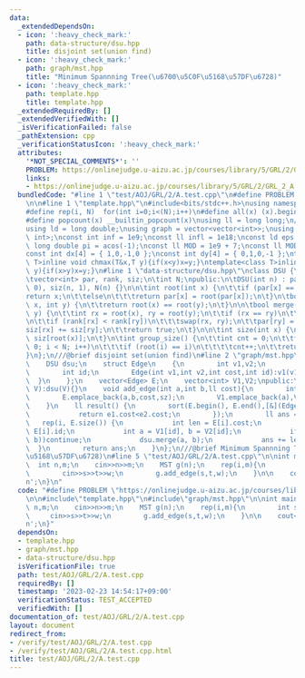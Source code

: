 ```yaml
---
data:
  _extendedDependsOn:
  - icon: ':heavy_check_mark:'
    path: data-structure/dsu.hpp
    title: disjoint set(union find)
  - icon: ':heavy_check_mark:'
    path: graph/mst.hpp
    title: "Minimum Spannning Tree(\u6700\u5C0F\u5168\u57DF\u6728)"
  - icon: ':heavy_check_mark:'
    path: template.hpp
    title: template.hpp
  _extendedRequiredBy: []
  _extendedVerifiedWith: []
  _isVerificationFailed: false
  _pathExtension: cpp
  _verificationStatusIcon: ':heavy_check_mark:'
  attributes:
    '*NOT_SPECIAL_COMMENTS*': ''
    PROBLEM: https://onlinejudge.u-aizu.ac.jp/courses/library/5/GRL/2/GRL_2_A
    links:
    - https://onlinejudge.u-aizu.ac.jp/courses/library/5/GRL/2/GRL_2_A
  bundledCode: "#line 1 \"test/AOJ/GRL/2/A.test.cpp\"\n#define PROBLEM \"https://onlinejudge.u-aizu.ac.jp/courses/library/5/GRL/2/GRL_2_A\"\
    \n\n#line 1 \"template.hpp\"\n#include<bits/stdc++.h>\nusing namespace std;\n\
    #define rep(i, N)  for(int i=0;i<(N);i++)\n#define all(x) (x).begin(),(x).end()\n\
    #define popcount(x) __builtin_popcount(x)\nusing ll = long long;\n//using i128=__int128_t;\n\
    using ld = long double;\nusing graph = vector<vector<int>>;\nusing P = pair<int,\
    \ int>;\nconst int inf = 1e9;\nconst ll infl = 1e18;\nconst ld eps = 1e-6;\nconst\
    \ long double pi = acos(-1);\nconst ll MOD = 1e9 + 7;\nconst ll MOD2 = 998244353;\n\
    const int dx[4] = { 1,0,-1,0 };\nconst int dy[4] = { 0,1,0,-1 };\ntemplate<class\
    \ T>inline void chmax(T&x,T y){if(x<y)x=y;}\ntemplate<class T>inline void chmin(T&x,T\
    \ y){if(x>y)x=y;}\n#line 1 \"data-structure/dsu.hpp\"\nclass DSU {\nprivate:\n\
    \tvector<int> par, rank, siz;\n\tint N;\npublic:\n\tDSU(int n) : par(n, -1), rank(n,\
    \ 0), siz(n, 1), N(n) {}\n\n\tint root(int x) {\n\t\tif (par[x] == -1)\n\t\t\t\
    return x;\n\t\telse\n\t\t\treturn par[x] = root(par[x]);\n\t}\n\tbool same(int\
    \ x, int y) {\n\t\treturn root(x) == root(y);\n\t}\n\n\tbool merge(int x, int\
    \ y) {\n\t\tint rx = root(x), ry = root(y);\n\t\tif (rx == ry)\n\t\t\treturn false;\n\
    \n\t\tif (rank[rx] < rank[ry])\n\t\t\tswap(rx, ry);\n\t\tpar[ry] = rx;\n\n\t\t\
    siz[rx] += siz[ry];\n\t\treturn true;\n\t}\n\n\tint size(int x) {\n\t\treturn\
    \ siz[root(x)];\n\t}\n\tint group_size() {\n\t\tint cnt = 0;\n\t\tfor (int i =\
    \ 0; i < N; i++)\n\t\t\tif (root(i) == i)\n\t\t\t\tcnt++;\n\t\treturn cnt;\n\t\
    }\n};\n///@brief disjoint set(union find)\n#line 2 \"graph/mst.hpp\"\nclass MST{\n\
    \    DSU dsu;\n    struct Edge\n    {\n        int v1,v2;\n        int cost;\n\
    \        int id;\n        Edge(int v1,int v2,int cost,int id):v1(v1),v2(v2),cost(cost),id(id){\
    \  }\n    };\n    vector<Edge> E;\n    vector<int> V1,V2;\npublic:\n    MST(int\
    \ V):dsu(V){}\n    void add_edge(int a,int b,ll cost){\n        int sz=E.size();\n\
    \        E.emplace_back(a,b,cost,sz);\n        V1.emplace_back(a),V2.emplace_back(b);\n\
    \    }\n    ll result() {\n        sort(E.begin(), E.end(),[&](Edge e1,Edge e2){\n\
    \            return e1.cost<e2.cost;\n        });\n        ll ans = 0;\n     \
    \   rep(i, E.size()) {\n            int len = E[i].cost;\n            int id =\
    \ E[i].id;\n            int a = V1[id], b = V2[id];\n            if (dsu.same(a,\
    \ b))continue;\n            dsu.merge(a, b);\n            ans += len;\n      \
    \  }\n        return ans;\n    }\n};\n///@brief Minimum Spannning Tree(\u6700\u5C0F\
    \u5168\u57DF\u6728)\n#line 5 \"test/AOJ/GRL/2/A.test.cpp\"\n\nint main(){\n  \
    \  int n,m;\n    cin>>n>>m;\n    MST g(n);\n    rep(i,m){\n        int s,t,w;\n\
    \        cin>>s>>t>>w;\n        g.add_edge(s,t,w);\n    }\n\n    cout<<g.result()<<'\\\
    n';\n}\n"
  code: "#define PROBLEM \"https://onlinejudge.u-aizu.ac.jp/courses/library/5/GRL/2/GRL_2_A\"\
    \n\n#include\"template.hpp\"\n#include\"graph/mst.hpp\"\n\nint main(){\n    int\
    \ n,m;\n    cin>>n>>m;\n    MST g(n);\n    rep(i,m){\n        int s,t,w;\n   \
    \     cin>>s>>t>>w;\n        g.add_edge(s,t,w);\n    }\n\n    cout<<g.result()<<'\\\
    n';\n}"
  dependsOn:
  - template.hpp
  - graph/mst.hpp
  - data-structure/dsu.hpp
  isVerificationFile: true
  path: test/AOJ/GRL/2/A.test.cpp
  requiredBy: []
  timestamp: '2023-02-23 14:54:17+09:00'
  verificationStatus: TEST_ACCEPTED
  verifiedWith: []
documentation_of: test/AOJ/GRL/2/A.test.cpp
layout: document
redirect_from:
- /verify/test/AOJ/GRL/2/A.test.cpp
- /verify/test/AOJ/GRL/2/A.test.cpp.html
title: test/AOJ/GRL/2/A.test.cpp
---
```

